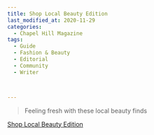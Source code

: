 ```yaml
---
title: Shop Local Beauty Edition 
last_modified_at: 2020-11-29
categories:
  - Chapel Hill Magazine
tags:
  - Guide
  - Fashion & Beauty
  - Editorial 
  - Community
  - Writer



---
```


> Feeling fresh with these local beauty finds

[Shop Local Beauty Edition ](https://issuu.com/shannonmedia/docs/chmmj17issuu_/24)
